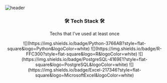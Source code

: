 ![header](https://capsule-render.vercel.app/api?type=slice&color=auto&heigh=300&section=header&text=KunyoonKim&fontSize=90)

<h3 align="center"> 🛠 Tech Stack 🛠 </h3>

<p align="center"> Techs that I've used at least once </p>

<p align="center"> 
 ![](https://img.shields.io/badge/Python-3766AB?style=flat-square&logo=Python&logoColor=white) ![](https://img.shields.io/badge/R-FFC300?style=flat-square&logo=R&logoColor=white) ![](https://img.shields.io/badge/PostgreSQL-4169E1?style=flat-square&logo=PostgreSQL&logoColor=white) ![](https://img.shields.io/badge/Excel-217346?style=flat-square&logo=MicrosoftExcel&logoColor=white) 
